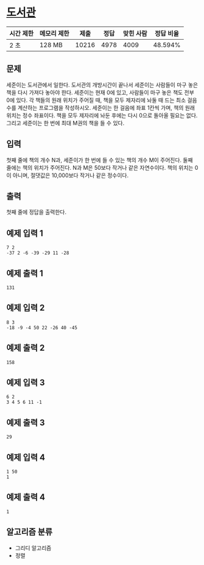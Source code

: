 # [도서관](https://www.acmicpc.net/problem/1461)

| 시간 제한 | 메모리 제한 | 제출  | 정답  | 맞힌 사람 | 정답 비율 |
| --------- | ----------- | ----- | ----- | --------- | --------- |
|2 초|	128 MB|	10216|	4978|	4009|	48.594%|

## 문제
세준이는 도서관에서 일한다. 도서관의 개방시간이 끝나서 세준이는 사람들이 마구 놓은 책을 다시 가져다 놓아야 한다. 세준이는 현재 0에 있고, 사람들이 마구 놓은 책도 전부 0에 있다. 각 책들의 원래 위치가 주어질 때, 책을 모두 제자리에 놔둘 때 드는 최소 걸음 수를 계산하는 프로그램을 작성하시오. 세준이는 한 걸음에 좌표 1칸씩 가며, 책의 원래 위치는 정수 좌표이다. 책을 모두 제자리에 놔둔 후에는 다시 0으로 돌아올 필요는 없다. 그리고 세준이는 한 번에 최대 M권의 책을 들 수 있다.

## 입력
첫째 줄에 책의 개수 N과, 세준이가 한 번에 들 수 있는 책의 개수 M이 주어진다. 둘째 줄에는 책의 위치가 주어진다. N과 M은 50보다 작거나 같은 자연수이다. 책의 위치는 0이 아니며, 절댓값은 10,000보다 작거나 같은 정수이다.

## 출력
첫째 줄에 정답을 출력한다.

## 예제 입력 1 
```
7 2
-37 2 -6 -39 -29 11 -28
```
## 예제 출력 1 
```
131
```
## 예제 입력 2 
```
8 3
-18 -9 -4 50 22 -26 40 -45
```
## 예제 출력 2 
```
158
```
## 예제 입력 3 
```
6 2
3 4 5 6 11 -1
```
## 예제 출력 3 
```
29
```
## 예제 입력 4 
```
1 50
1
```
## 예제 출력 4 
```
1
```
## 알고리즘 분류
- 그리디 알고리즘
- 정렬